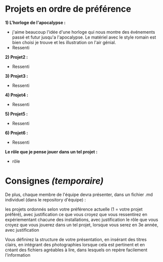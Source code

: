 
# Projets en ordre de préférence

**1) L'horloge de l'apocalypse :**
- j'aime beaucoup l'idée d'une horloge qui nous montre des événements passé et futur jusqu'a l'apocalypse. Le matériel avec le style romain est bien choisi je trouve et les illustration on l'air génial.
- Ressenti

**2) Projet2 :**
- Ressenti

**3) Projet3 :**
- Ressenti

**4) Projet4 :**
- Ressenti

**5) Projet5 :**
- Ressenti

**6) Projet6 :**
- Ressenti

**Le rôle que je pense jouer dans un tel projet :**
- rôle

# Consignes *(temporaire)*

De plus, chaque membre de l'équipe devra présenter, dans un fichier .md individuel (dans le repository d'équipe) :

les projets ordonnés selon votre préférence actuelle (1 = votre projet préféré), avec justification
ce que vous croyez que vous ressentirez en expériementant chacune des installations, avec justification
le rôle que vous croyez que vous jouerez dans un tel projet, lorsque vous serez en 3e année, avec justification

Vous définirez la structure de votre présentation, en insérant des titres clairs, en intégrant des photographies lorsque cela est pertinent et en créant des fichiers agréables à lire, dans lesquels on repère facilement l'information
